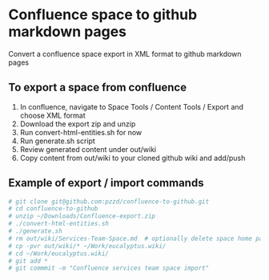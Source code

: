 # Confluence space to github markdown pages
Convert a confluence space export in XML format to github markdown pages

## To export a space from confluence
1. In confluence, navigate to Space Tools / Content Tools / Export and choose XML format
2. Download the export zip and unzip
3. Run convert-html-entities.sh for now
4. Run generate.sh script
5. Review generated content under out/wiki
6. Copy content from out/wiki to your cloned github wiki and add/push

## Example of export / import commands
```bash
# git clone git@github.com:pzzd/confluence-to-github.git
# cd confluence-to-github
# unzip ~/Downloads/Confluence-export.zip
# ./convert-html-entities.sh 
# ./generate.sh
# rm out/wiki/Services-Team-Space.md  # optionally delete space home page
# cp -pvr out/wiki/* ~/Work/eucalyptus.wiki/
# cd ~/Work/eucalyptus.wiki/
# git add *
# git commmit -m "Confluence services team space import"
```


